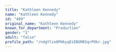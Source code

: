 ```yaml
---
title: "Kathleen Kennedy"
name: "Kathleen Kennedy"
id: "489"
original_name: "Kathleen Kennedy"
known_for_department: "Production"
gender: "1"
adult: "false"
profile_path: "/ndgYlie0PHkyqEiEBGM8SqrPOkr.jpg"
---
```

